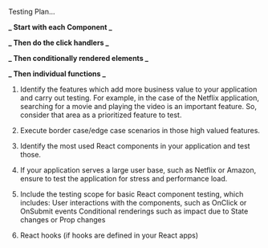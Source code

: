 Testing Plan...

**_ Start with each Component _**

**_ Then do the click handlers _**

**_ Then conditionally rendered elements _**

**_ Then individual functions _**

1.  Identify the features which add more business value to your application and carry out testing. For example, in the case of the Netflix application, searching for a movie and playing the video is an important feature. So, consider that area as a prioritized feature to test.

2.  Execute border case/edge case scenarios in those high valued features.

3.  Identify the most used React components in your application and test those.

4.  If your application serves a large user base, such as Netflix or Amazon, ensure to test the application for stress and performance load.

5.  Include the testing scope for basic React component testing, which includes:
    User interactions with the components, such as OnClick or OnSubmit events
    Conditional renderings such as impact due to State changes or Prop changes

6.  React hooks (if hooks are defined in your React apps)
